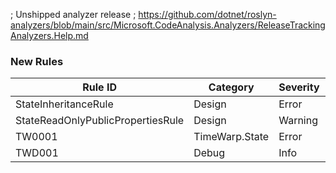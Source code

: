 ﻿; Unshipped analyzer release
; https://github.com/dotnet/roslyn-analyzers/blob/main/src/Microsoft.CodeAnalysis.Analyzers/ReleaseTrackingAnalyzers.Help.md

### New Rules

Rule ID | Category | Severity | Notes
--------|----------|----------|-------
StateInheritanceRule | Design | Error | StateInheritanceAnalyzer
StateReadOnlyPublicPropertiesRule | Design | Warning | StateReadOnlyPublicPropertiesAnalyzer
TW0001 | TimeWarp.State | Error | TimeWarpStateActionAnalyzer
TWD001 | Debug | Info | TimeWarpStateActionAnalyzer
